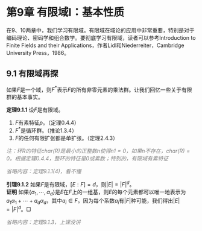 # 第9章 有限域I：基本性质
在9、10两章中，我们学习有限域。有限域在域论的应用中非常重要，特别是对于编码理论、密码学和组合数学。要彻底学习有限域，读者可以参考Introduction to Finite Fields and their Applications，作者Lidl和Niederreiter，Cambridge University Press，1986。

## 9.1 有限域再探
如果$F$是一个域，则$F^*$表示$F$的所有非零元素的乘法群。让我们回忆一些关于有限群的基本事实。

**定理9.1.1** 设$F$是有限域。
1) $F$有素特征$p$。（定理0.4.4）
2) $F^*$是循环群。（推论1.3.4）
3) $F$的任何有限扩张都是单扩张。（定理2.4.3）

*<font color="grey">注：环$R$的特征$char(R)$是最小的正整数$n$使得$n1=0$，如果$n$不存在，$char(R)=0$。根据定理0.4.4，整环的特征是0或素数；特别的，有限域有素特征</font>*

*<font color="grey">省略内容：定理9.1.1(4)，看不懂</font>*

**引理9.1.2** 如果$F$是有限域，$[E:F]=d$，则$|E|=|F|^d$。 \
**证明** 如果$\{\alpha_1,\cdots,\alpha_d\}$是$E$在$F$上的一组基，则$E$的每个元素都可以唯一地表示为$a_1\alpha_1+\cdots+a_d\alpha_d$，其中$a_i\in F$。因为每个系数$a_i$有$|F|$种可能，我们得出$|E|=|F|^d$。$\Box$

*<font color="grey">省略内容：定理9.1.3，上课没讲</font>*